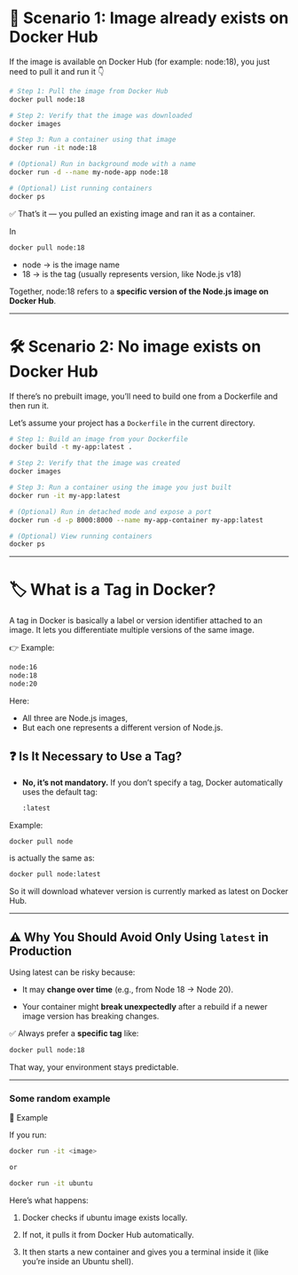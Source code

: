# 🧩 Scenario 1: Image already exists on Docker Hub

If the image is available on Docker Hub (for example: node:18),
you just need to pull it and run it 👇

```bash
# Step 1: Pull the image from Docker Hub
docker pull node:18

# Step 2: Verify that the image was downloaded
docker images

# Step 3: Run a container using that image
docker run -it node:18

# (Optional) Run in background mode with a name
docker run -d --name my-node-app node:18

# (Optional) List running containers
docker ps

```

✅ That’s it — you pulled an existing image and ran it as a container.

In

```bash
docker pull node:18
```

- node → is the image name
- 18 → is the tag (usually represents version, like Node.js v18)

Together, node:18 refers to a **specific version of the Node.js image on Docker Hub**.

---

# 🛠 Scenario 2: No image exists on Docker Hub

If there’s no prebuilt image, you’ll need to build one from a Dockerfile and then run it.

Let’s assume your project has a `Dockerfile` in the current directory.

```bash
# Step 1: Build an image from your Dockerfile
docker build -t my-app:latest .

# Step 2: Verify that the image was created
docker images

# Step 3: Run a container using the image you just built
docker run -it my-app:latest

# (Optional) Run in detached mode and expose a port
docker run -d -p 8000:8000 --name my-app-container my-app:latest

# (Optional) View running containers
docker ps
```

---

# 🏷️ What is a Tag in Docker?

A tag in Docker is basically a label or version identifier attached to an image.
It lets you differentiate multiple versions of the same image.

👉 Example:

```bash
node:16
node:18
node:20
```

Here:

- All three are Node.js images,
- But each one represents a different version of Node.js.

## ❓ Is It Necessary to Use a Tag?

- **No, it’s not mandatory.**
  If you don’t specify a tag, Docker automatically uses the default tag:

  ```bash
  :latest
  ```

Example:

```bash
docker pull node
```

is actually the same as:

```bash
docker pull node:latest
```

So it will download whatever version is currently marked as latest on Docker Hub.

---

## ⚠️ Why You Should Avoid Only Using `latest` in Production

Using latest can be risky because:

- It may **change over time** (e.g., from Node 18 → Node 20).

- Your container might **break unexpectedly** after a rebuild if a newer image version has breaking changes.

✅ Always prefer a **specific tag** like:

```bash
docker pull node:18
```

That way, your environment stays predictable.

---

### Some random example

🧠 Example

If you run:

```bash
docker run -it <image>

or

docker run -it ubuntu
```

Here’s what happens:

1. Docker checks if ubuntu image exists locally.

2. If not, it pulls it from Docker Hub automatically.

3. It then starts a new container and gives you a terminal inside it (like you’re inside an Ubuntu shell).
